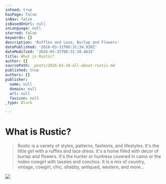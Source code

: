 ```yaml
---
inFeed: true
hasPage: false
inNav: false
isBasedOnUrl: null
inLanguage: null
starred: false
keywords: []
description: 'Ruffles and Lace, Burlap and Flowers'
datePublished: '2016-03-31T00:31:34.928Z'
dateModified: '2016-03-31T00:31:30.463Z'
title: What is Rustic?
author: []
sourcePath: _posts/2016-03-30-all-about-rustic.md
published: true
authors: []
publisher:
  name: null
  domain: null
  url: null
  favicon: null
_type: Blurb

---
```

# What is Rustic?

> Rustic is a variety of styles, patterns, fashions, and lifestyles. It's the little girl with a ruffles and lace dress. It's a home filled with decor of burlap and flowers. It's the hunter or huntress covered in camo or the rodeo cowgirl with tassles and conchos. It is a mix of country, vintage, cowgirl, chic, shabby, antiqued, western, and more...

![](https://the-grid-user-content.s3-us-west-2.amazonaws.com/ed229ecb-b163-4997-9df8-e419fd27dae9.jpg)